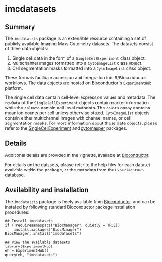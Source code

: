 # imcdatasets

## Summary


The `imcdatasets` package is an extensible resource containing a set of publicly available Imaging Mass Cytometry datasets. The datasets consist of three data objects:
1. Single cell data in the form of a `SingleCellExperiment` class object.
2. Multichannel images formatted into a `CytoImageList` class object.
3. Cell segmentation masks formatted into a `CytoImageList` class object.

These formats facilitate accession and integration into R/Bioconductor workflows. The data objects are hosted on Bioconductor's `ExperimentHub` platform.

The single cell data contain cell-level expression values and metadata. The `rowData` of the `SingleCellExperiment` objects contain marker information while the `colData` contain cell-level metadata. The `counts` assay contains mean ion counts per cell unless otherwise stated. `CytoImageList` objects contain either multichannel images with channel names, or cell segmentation masks. For more information about these data objects, please refer to the [SingleCellExperiment](https://www.bioconductor.org/packages/release/bioc/html/SingleCellExperiment.html) and [cytomapper](https://www.bioconductor.org/packages/release/bioc/html/cytomapper.html) packages.

## Details

Additional details are provided in the vignette, available at [Bioconductor](https://www.bioconductor.org/packages/release/bioc/vignettes/imcdatasets/inst/doc/imcdatasets.html).

For details on the datasets, please refer to the help files for each dataset available within the package, or the metadata from the `ExperimentHub` database.

## Availability and installation

The `imcdatasets` package is freely available from [Bioconductor](https://www.bioconductor.org/packages/devel/bioc/html/imcdatasets.html), and can be installed by following standard Bioconductor package installation procedures:

```{r}
## Install imcdatasets
if (!requireNamespace("BiocManager", quietly = TRUE))
    install.packages("BiocManager")
BiocManager::install("imcdatasets")

## View the available datasets
library(ExperimentHub)
eh = ExperimentHub()
query(eh, "imcdatasets")
```
